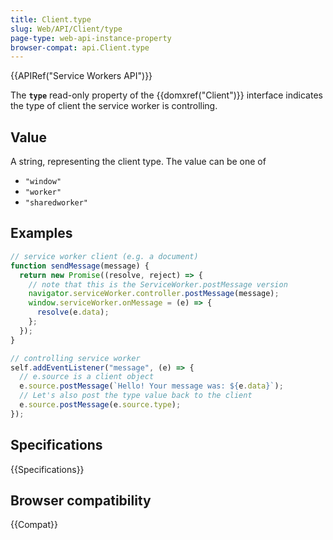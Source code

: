 ```yaml
---
title: Client.type
slug: Web/API/Client/type
page-type: web-api-instance-property
browser-compat: api.Client.type
---
```


{{APIRef("Service Workers API")}}

The **`type`** read-only property of the {{domxref("Client")}}
interface indicates the type of client the service worker is controlling.

## Value

A string, representing the client type. The value can be one of

- `"window"`
- `"worker"`
- `"sharedworker"`

## Examples

```js
// service worker client (e.g. a document)
function sendMessage(message) {
  return new Promise((resolve, reject) => {
    // note that this is the ServiceWorker.postMessage version
    navigator.serviceWorker.controller.postMessage(message);
    window.serviceWorker.onMessage = (e) => {
      resolve(e.data);
    };
  });
}

// controlling service worker
self.addEventListener("message", (e) => {
  // e.source is a client object
  e.source.postMessage(`Hello! Your message was: ${e.data}`);
  // Let's also post the type value back to the client
  e.source.postMessage(e.source.type);
});
```

## Specifications

{{Specifications}}

## Browser compatibility

{{Compat}}
